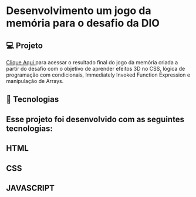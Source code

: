 # Desenvolvimento um jogo da memória para o desafio da DIO
##  💻 Projeto
<a href="https://https://euchristianferreira.github.io/Criando-um-jogo-da-Memoria/" rel="nofollow">Clique Aqui </a>
 para acessar o resultado final do jogo da memória criada a partir do desafio com o objetivo de aprender efeitos 3D no CSS, lógica de programação com condicionais, Immediately Invoked Function Expression e manipulação de Arrays.
## 🚀 Tecnologias
## Esse projeto foi desenvolvido com as seguintes tecnologias:
## HTML
## CSS
## JAVASCRIPT

